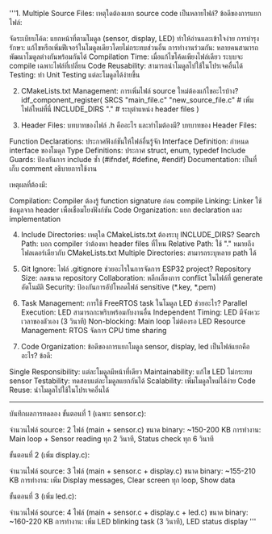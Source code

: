 '''1. Multiple Source Files: เหตุใดต้องแยก source code เป็นหลายไฟล์?
ข้อดีของการแยกไฟล์:

จัดระเบียบโค้ด: แยกหน้าที่ตามโมดูล (sensor, display, LED) ทำให้อ่านและเข้าใจง่าย
การบำรุงรักษา: แก้ไขหรือเพิ่มฟีเจอร์ในโมดูลเดียวโดยไม่กระทบส่วนอื่น
การทำงานร่วมกัน: หลายคนสามารถพัฒนาโมดูลต่างกันพร้อมกันได้
Compilation Time: เมื่อแก้ไขโค้ดเพียงไฟล์เดียว ระบบจะ compile เฉพาะไฟล์ที่เปลี่ยน
Code Reusability: สามารถนำโมดูลไปใช้ในโปรเจคอื่นได้
Testing: ทำ Unit Testing แต่ละโมดูลได้ง่ายขึ้น


2. CMakeLists.txt Management: การเพิ่มไฟล์ source ใหม่ต้องแก้ไขอะไรบ้าง?
idf_component_register(
    SRCS 
        "main_file.c"
        "new_source_file.c"    # เพิ่มไฟล์ใหม่ที่นี่
    INCLUDE_DIRS 
        "."                    # ระบุตำแหน่ง header files
)

3. Header Files: บทบาทของไฟล์ .h คืออะไร และทำไมต้องมี?
บทบาทของ Header Files:

Function Declarations: ประกาศฟังก์ชันให้ไฟล์อื่นรู้จัก
Interface Definition: กำหนด interface ของโมดุล
Type Definitions: ประกาศ struct, enum, typedef
Include Guards: ป้องกันการ include ซ้ำ (#ifndef, #define, #endif)
Documentation: เป็นที่เก็บ comment อธิบายการใช้งาน

เหตุผลที่ต้องมี:

Compilation: Compiler ต้องรู้ function signature ก่อน compile
Linking: Linker ใช้ข้อมูลจาก header เพื่อเชื่อมโยงฟังก์ชัน
Code Organization: แยก declaration และ implementation

4. Include Directories: เหตุใด CMakeLists.txt ต้องระบุ INCLUDE_DIRS?
Search Path: บอก compiler ว่าต้องหา header files ที่ไหน
Relative Path: ใช้ "." หมายถึงโฟลเดอร์เดียวกับ CMakeLists.txt
Multiple Directories: สามารถระบุหลาย path ได้

5. Git Ignore: ไฟล์ .gitignore ช่วยอะไรในการจัดการ ESP32 project?
Repository Size: ลดขนาด repository
Collaboration: หลีกเลี่ยงการ conflict ในไฟล์ที่ generate อัตโนมัติ
Security: ป้องกันการอัปโหลดไฟล์ sensitive (*.key, *.pem)

6. Task Management: การใช้ FreeRTOS task ในโมดูล LED ช่วยอะไร?
Parallel Execution: LED สามารถกะพริบพร้อมกับงานอื่น
Independent Timing: LED มีจังหวะเวลาของตัวเอง (3 วินาที)
Non-blocking: Main loop ไม่ต้องรอ LED
Resource Management: RTOS จัดการ CPU time sharing

7. Code Organization: ข้อดีของการแยกโมดูล sensor, display, led เป็นไฟล์แยกคืออะไร?
ข้อดี:

Single Responsibility: แต่ละโมดูลมีหน้าที่เดียว
Maintainability: แก้ไข LED ไม่กระทบ sensor
Testability: ทดสอบแต่ละโมดูลแยกกันได้
Scalability: เพิ่มโมดูลใหม่ได้ง่าย
Code Reuse: นำโมดูลไปใช้ในโปรเจคอื่นได้


---------------------------------------------
บันทึกผลการทดลอง
ขั้นตอนที่ 1 (เฉพาะ sensor.c):

จำนวนไฟล์ source: 2 ไฟล์ (main + sensor.c)
ขนาด binary: ~150-200 KB
การทำงาน: Main loop + Sensor reading ทุก 2 วินาที, Status check ทุก 6 วินาที

ขั้นตอนที่ 2 (เพิ่ม display.c):

จำนวนไฟล์ source: 3 ไฟล์ (main + sensor.c + display.c)
ขนาด binary: ~155-210 KB
การทำงาน: เพิ่ม Display messages, Clear screen ทุก loop, Show data

ขั้นตอนที่ 3 (เพิ่ม led.c):

จำนวนไฟล์ source: 4 ไฟล์ (main + sensor.c + display.c + led.c)
ขนาด binary: ~160-220 KB
การทำงาน: เพิ่ม LED blinking task (3 วินาที), LED status display '''

